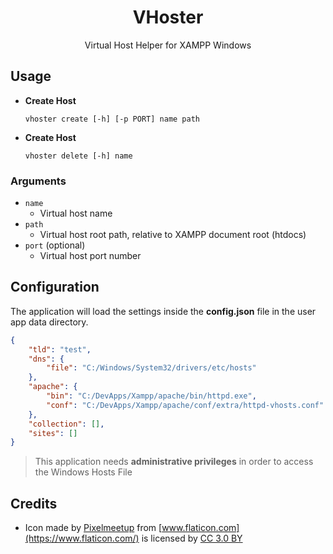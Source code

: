 <h1 align="center">VHoster</h1>
<p align="center">Virtual Host Helper for XAMPP Windows</p>


## Usage


- **Create Host**

   ```
   vhoster create [-h] [-p PORT] name path
   ```

- **Create Host**

   ```
   vhoster delete [-h] name
   ```

### Arguments

- `name`
  - Virtual host name
- `path`
  - Virtual host root path, relative to XAMPP document root (htdocs)
- `port` (optional)
  - Virtual host port number


## Configuration

The application will load the settings inside the **config.json** file in the user app data directory.

```json
{
    "tld": "test",
    "dns": {
        "file": "C:/Windows/System32/drivers/etc/hosts"
    },
    "apache": {
        "bin": "C:/DevApps/Xampp/apache/bin/httpd.exe",
        "conf": "C:/DevApps/Xampp/apache/conf/extra/httpd-vhosts.conf"
    },
    "collection": [],
    "sites": []
}
```

> This application needs **administrative privileges** in order to access the Windows Hosts File


## Credits

- Icon made by [Pixelmeetup](https://www.flaticon.com/authors/pixelmeetup) from [www.flaticon.com](https://www.flaticon.com/) is licensed by [CC 3.0 BY](http://creativecommons.org/licenses/by/3.0/)
